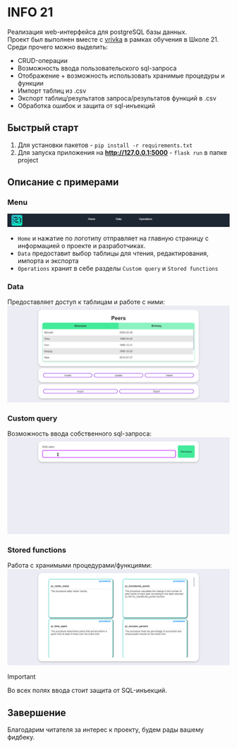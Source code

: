 INFO 21
========
Реализация web-интерфейса для postgreSQL базы данных.  
Проект был выполнен вместе с [vrivka](https://github.com/vrivka/) в рамках обучения в Школе 21.  
Среди прочего можно выделить:  
- CRUD-операции
- Возможность ввода пользовательского sql-запроса
- Отображение + возможность использовать хранимые процедуры и функции
- Импорт таблиц из .csv
- Экспорт таблиц/результатов запроса/результатов функций в .csv
- Обработка ошибок и защита от sql-инъекций

## Быстрый старт
1. Для установки пакетов - `pip install -r requirements.txt`
2. Для запуска приложения на **http://127.0.0.1:5000** - `flask run` в папке project

## Описание с примерами

### Menu
![Menu](./images/menu_screen.png)  
- `Home` и нажатие по логотипу отправляет на главную страницу с информацией о проекте и разработчиках.
- `Data` предоставит выбор таблицы для чтения, редактирования, импорта и экспорта
- `Operations` хранит в себе разделы `Custom query` и `Stored functions`

### Data
Предоставляет доступ к таблицам и работе с ними:  
![Data](./images/data.gif)  
### Custom query
Возможность ввода собственного sql-запроса:  
![Custom query](./images/custom_query.gif)  
### Stored functions
Работа с хранимыми процедурами/функциями:  
![Functions](./images/stored_functions.gif)  

>[!IMPORTANT]
> Во всех полях ввода стоит защита от SQL-инъекций.

## Завершение
Благодарим читателя за интерес к проекту, будем рады вашему фидбеку.
